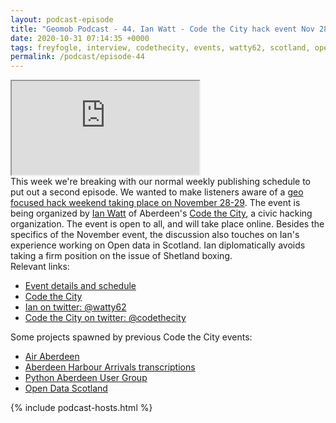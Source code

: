```yaml
--- 
layout: podcast-episode
title: "Geomob Podcast - 44. Ian Watt - Code the City hack event Nov 28-29"
date: 2020-10-31 07:14:35 +0000
tags: freyfogle, interview, codethecity, events, watty62, scotland, opendata
permalink: /podcast/episode-44
---
```


<iframe class="castos-iframe-player" src="https://5e2e9055a029d5-78101471.castos.com/player/276414"></iframe>

<div class="pt20">
This week we're breaking with our normal weekly publishing schedule to put out a
second episode. We wanted to make listeners aware of a
<a href="https://codethecity.org/what-we-do/hack-weekends/code-the-city-21-put-your-city-on-the-map/">geo focused hack weekend taking place on November 28-29</a>. The event is being organized by <a href="https://twitter.com/watty62">Ian Watt</a> of Aberdeen's <a href="https://codethecity.org/">Code the City</a>, a civic hacking organization. The event is open to all, and will take place online.
Besides the specifics of the November event, the discussion also touches on
Ian's experience working on Open data in Scotland. Ian
diplomatically avoids taking a firm position on the issue of Shetland boxing. 
</div>

<div class="pt20">
  Relevant links:
  <ul>
    <li class="pt10"><a href="https://codethecity.org/what-we-do/hack-weekends/code-the-city-21-put-your-city-on-the-map/">Event details and schedule</a></li>
    <li class="pt10"><a href="https://codethecity.org/">Code the City</a></li>
    <li class="pt10"><a href="https://twitter.com/watty62">Ian on twitter: @watty62 </a></li>
    <li class="pt10"><a href="https://twitter.com/codethecity">Code the City on twitter: @codethecity</a></li>    
  </ul>
  Some projects spawned by previous Code the City events:
  <ul>
    <li class="pt10"><a href="https://www.airaberdeen.org">Air Aberdeen</a></li>
    <li class="pt10"><a href="http://161.35.162.175/">Aberdeen Harbour Arrivals transcriptions</a></li>
    <li class="pt10"><a href="https://pythonaberdeen.github.io/">Python Aberdeen User Group</a></li>
    <li class="pt10"><a href="https://opendatascot.org">Open Data Scotland</a></li>
  </ul>  
</div>

{% include podcast-hosts.html %}













